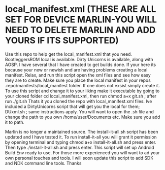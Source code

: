# local_manifest.xml       (THESE ARE ALL SET FOR DEVICE MARLIN-YOU WILL NEED TO DELETE MARLIN AND ADD YOURS IF ITS SUPPORTED)

Use this repo to help get the local_manifest.xml that you need. BootleggersROM local is available. Dirty Unicorns is available, along with AOSP. I have several that I have created to get builds done. If your here its because your new or newish and are having problems creating a local manifest. Relax, and run this script open the xml files and see how easy they are to create. Make sure you place the local manifest in your repos .repo/manifests/local_manifest folder. If one does not exsist simply create it. To use this script and change it to your liking make it executable by going to your cloned folder cd local_manifest.xml, then run chmod a+x git.sh ; after run ./git.sh Thats it you cloned the repo with local_manifest.xml files. Ive included a DirtyUnicorns script that will get you the local for them; DUxml.sh ; same instructions apply. You will want to open the .sh file and change the path to you own /home/user/Documents etc. Make sure you add it to path.

Marlin is no longer a maintained source. The install-it-all.sh script has been updated and I have tested it. To run install-it-all you will grant it permission by opening terminal and typing chmod a+x install-it-all.sh and press enter. Then type ./install-it-all.sh and press enter. This script will set up Android Build Env ready to use. For those more experienced you will want to ad your own personal touches and tools.
I will soon update this script to add SDK and NDK command line tools. Thanks 
